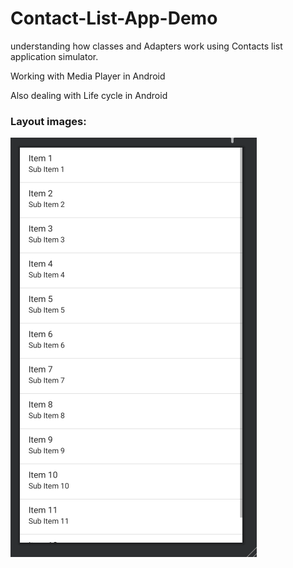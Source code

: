 # Contact-List-App-Demo

understanding how classes and Adapters work using Contacts list application simulator.

Working with Media Player in Android

Also dealing with Life cycle in Android 

### Layout images:

![layout](images/contact.png)
